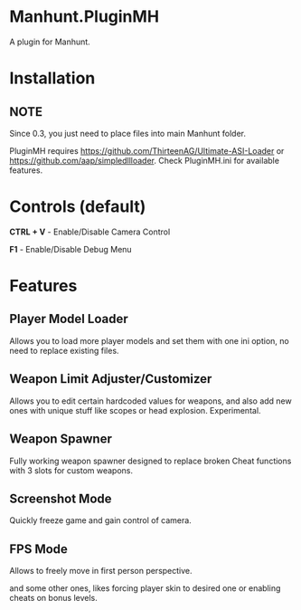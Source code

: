 # Manhunt.PluginMH
A plugin for Manhunt.

# Installation
## NOTE
Since 0.3, you just need to place files into main Manhunt folder.

PluginMH requires https://github.com/ThirteenAG/Ultimate-ASI-Loader or https://github.com/aap/simpledllloader.
Check PluginMH.ini for available features.


# Controls (default)
**CTRL + V** - Enable/Disable Camera Control

**F1** - Enable/Disable Debug Menu


# Features

## Player Model Loader ##

Allows you to load more player models and set them with one ini option, no need to replace existing files.


## Weapon Limit Adjuster/Customizer ##

Allows you to edit certain hardcoded values for weapons, and also add new ones with unique stuff like scopes or head explosion.
Experimental.

## Weapon Spawner ##

Fully working weapon spawner designed to replace broken Cheat functions with 3 slots for custom weapons.

## Screenshot Mode ##

Quickly freeze game and gain control of camera.

## FPS Mode ##

Allows to freely move in first person perspective.

and some other ones, likes forcing player skin to desired one or enabling cheats on bonus levels.

